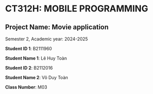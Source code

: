 # CT312H: MOBILE PROGRAMMING

## Project Name: Movie application

Semester 2, Academic year: 2024-2025

**Student ID 1**: B2111960

**Student Name 1**: Lê Huy Toàn

**Student ID 2**: B2112016

**Student Name 2**: Võ Duy Toàn

**Class Number**: M03

